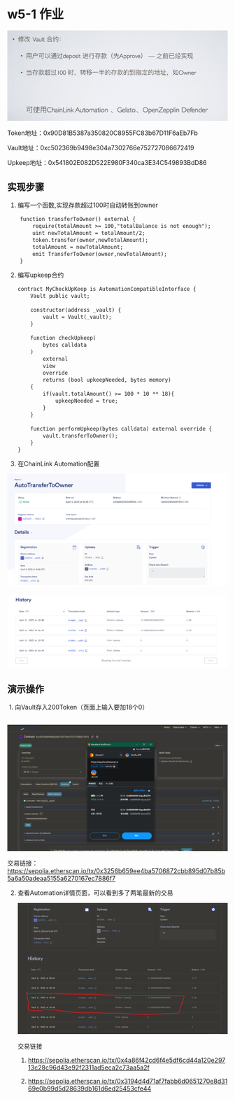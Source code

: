 # w5-1 作业

![](images/work.png)

Token地址：0x90D81B5387a350820C8955FC83b67D11F6aEb7Fb

Vault地址：0xc502369b9498e304a7302766e752727086672419

Upkeep地址：0x541802E082D522E980F340ca3E34C549893BdD86

## 实现步骤

1. 编写一个函数,实现存款超过100时自动转账到owner

```solidity
    function transferToOwner() external {
        require(totalAmount >= 100,"totalBalance is not enough");
        uint newTotalAmount = totalAmount/2;
        token.transfer(owner,newTotalAmount);
        totalAmount = newTotalAmount;
        emit TransferToOwner(owner,newTotalAmount);
    }
```

2. 编写upkeep合约
   
   ```solidity
   contract MyCheckUpKeep is AutomationCompatibleInterface {
       Vault public vault;
   
       constructor(address _vault) {
           vault = Vault(_vault);
       }
   
       function checkUpkeep(
           bytes calldata 
       )
           external
           view
           override
           returns (bool upkeepNeeded, bytes memory)
       {
           if(vault.totalAmount() >= 100 * 10 ** 18){
               upkeepNeeded = true;
           }
       }
   
       function performUpkeep(bytes calldata) external override {
           vault.transferToOwner();
       }
   }
   ```

3. 在ChainLink Automation配置

![](images/2023-04-06-14-37-18-image.png)                             <img title="" src="images/2023-04-06-14-37-56-image.png" alt="" width="625">

## 演示操作

 1. 向Vault存入200Token（页面上输入要加18个0）    

    ![](images/2023-04-06-16-40-43-image.png) 

交易链接：https://sepolia.etherscan.io/tx/0x3256b659ee4ba5706872cbb895d07b85b5a6a50adeaa5155a6270167ec7886f7



2. 查看Automation详情页面，可以看到多了两笔最新的交易
   
   ![](images/2023-04-06-16-43-21-image.png)
   
   交易链接
   
   1. https://sepolia.etherscan.io/tx/0x4a86f42cd6f4e5df6cd44a120e29713c28c96d43e92f2311ad5eca2c73aa5a2f
   
   2. https://sepolia.etherscan.io/tx/0x3194d4d71af7fabb6d0651270e8d3169e0b99d5d28639db161d6ed25453cfe44
